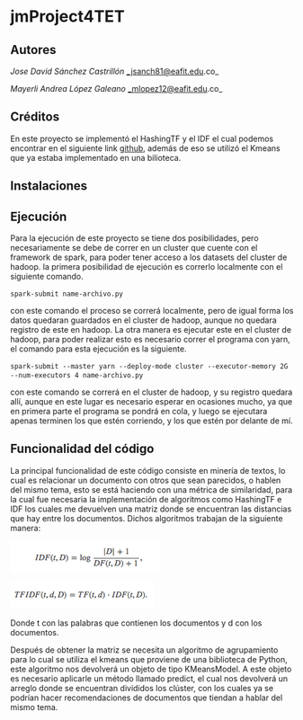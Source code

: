 # jmProject4TET

## Autores
  *Jose David Sánchez Castrillón*              _jsanch81@eafit.edu.co_

  *Mayerli Andrea López Galeano*               _mlopez12@eafit.edu.co_

## Créditos

  En este proyecto se implementó el HashingTF y el IDF el cual podemos encontrar en el siguiente link [github](https://github.com/apache/spark/blob/master/examples/src/main/python/mllib/tf_idf_example.py), además de eso se utilizó el Kmeans que ya estaba implementado en una bilioteca.

## Instalaciones


## Ejecución
  Para la ejecución de este proyecto se tiene dos posibilidades, pero necesariamente se debe de correr en un cluster que cuente con el framework de spark, para poder tener acceso a los datasets del cluster de hadoop. la primera posibilidad de ejecución es correrlo localmente con el siguiente comando.
  ````
  spark-submit name-archivo.py
  ````
  con este comando el proceso se correrá localmente, pero de igual forma los datos quedaran guardados en el cluster de hadoop, aunque no quedara registro de este en hadoop.
  La otra manera es ejecutar este en el cluster de hadoop, para poder realizar esto es necesario correr el programa con yarn, el comando para esta ejecución es la siguiente.

  ````
  spark-submit --master yarn --deploy-mode cluster --executor-memory 2G --num-executors 4 name-archivo.py
  ````
  con este comando se correrá en el cluster de hadoop, y su registro quedara allí, aunque en este lugar es necesario esperar en ocasiones mucho, ya que en primera parte el programa se pondrá en cola, y luego se ejecutara apenas terminen los que estén corriendo, y los que estén por delante de mí.


## Funcionalidad del código

La principal funcionalidad de este código consiste en minería de textos, lo cual es relacionar un documento con otros que sean parecidos, o hablen del mismo tema, esto se está haciendo con una métrica de similaridad, para la cual fue necesaria la implementación de algoritmos como HashingTF e IDF los cuales me devuelven una matriz donde se encuentran las distancias que hay entre los documentos. Dichos algoritmos trabajan de la siguiente manera:

![IDF](/idf.png)

![TF](/tfidf.png)

Donde t con las palabras que contienen los documentos y d con los documentos.

Después de obtener la matriz se necesita un algoritmo de agrupamiento para lo cual se utiliza el kmeans que proviene de una biblioteca de Python, este algoritmo nos devolverá un objeto de tipo KMeansModel. A este objeto es necesario aplicarle un método llamado predict, el cual nos devolverá un arreglo donde se encuentran divididos los clúster, con los cuales ya se podrían hacer recomendaciones de documentos que tiendan a hablar del mismo tema.

